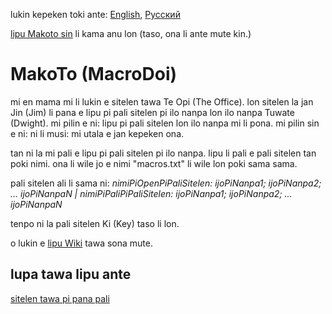 lukin kepeken toki ante: [English](./README.md "View in English"), [Русский](./README.ru-RU.md "Смотреть на русском")

[lipu Makoto sin](https://github.com/ona-li-toki-e-jan-Epiphany-tawa-mi/MacroDoi/tree/master "sin pi lipu MakoTo") li kama anu lon (taso, ona li ante mute kin.)

# MakoTo (MacroDoi)
mi en mama mi li lukin e sitelen tawa Te Opi (The Office). lon sitelen la jan Jin (Jim) li pana e lipu pi pali sitelen pi ilo nanpa lon ilo nanpa Tuwate (Dwight). mi pilin e ni: lipu pi pali sitelen lon ilo nanpa mi li pona. mi pilin sin e ni: ni li musi: mi utala e jan kepeken ona.

tan ni la mi pali e lipu pi pali sitelen pi ilo nanpa. lipu li pali e pali sitelen tan poki nimi. ona li wile jo e nimi "macros.txt" li wile lon poki sama sama.

pali sitelen ali li sama ni: *nimiPiOpenPiPaliSitelen: ijoPiNanpa1; ijoPiNanpa2; ... ijoPiNanpaN | nimiPiPaliPiPaliSitelen: ijoPiNanpa1; ijoPiNanpa2; ... ijoPiNanpaN*

tenpo ni la pali sitelen Ki (Key) taso li lon.

o lukin e [lipu Wiki](./MacroDoi.wiki/locale/tok/Home-tok.md "lipu lawa Wiki MakoTo toki pona") tawa sona mute.

## lupa tawa lipu ante
[sitelen tawa pi pana pali](https://odysee.com/@ona-li-toki-e-jan-Epiphany-tawa-mi:9/MacroDoi-demonstration.-Thought-it-looked-cute%2C-might-delete-later-%28OLD%29:c?r=HYroMZaqrVN4gL5oSJ35gcTgt3K56r39 "pana pali MakoTo")
